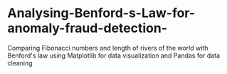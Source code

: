 # Analysing-Benford-s-Law-for-anomaly-fraud-detection-
Comparing Fibonacci numbers and length of rivers of the world with Benford's law using Matplotlib for data visualization and Pandas for data cleaning

